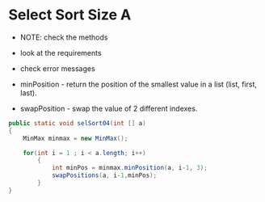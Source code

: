 # Select Sort Size A

- NOTE: check the methods
- look at the requirements
- check error messages

- minPosition - return the position of the smallest value in a list (list, first, last).
- swapPosition - swap the value of 2 different indexes.

```java
public static void selSort04(int [] a)
{
    MinMax minmax = new MinMax();

    for(int i = 1 ; i < a.length; i++)
        {
            int minPos = minmax.minPosition(a, i-1, 3);
            swapPositions(a, i-1,minPos);
        }
}
```
